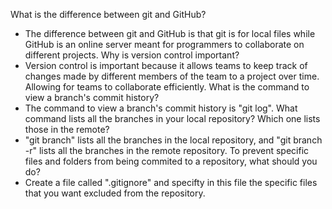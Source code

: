 What is the difference between git and GitHub?
 - The difference between git and GitHub is that git is for local files while GitHub is an online server meant for programmers to collaborate on different projects. 
Why is version control important?
 - Version control is important because it allows teams to keep track of changes made by different members of the team to a project over time. Allowing for teams to collaborate efficiently.
What is the command to view a branch's commit history?
 - The command to view a branch's commit history is "git log".
What command lists all the branches in your local repository? Which one lists those in the remote?
 - "git branch" lists all the branches in the local repository, and "git branch -r" lists all the branches in the remote repository.
To prevent specific files and folders from being commited to a repository, what should you do?
 - Create a file called ".gitignore" and specifty in this file the specific files that you want excluded from the repository. 